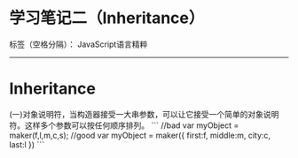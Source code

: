 ﻿# 学习笔记二（Inheritance）

标签（空格分隔）： JavaScript语言精粹

---
<h1>Inheritance</h1>
(一)对象说明符，当构造器接受一大串参数，可以让它接受一个简单的对象说明符。这样多个参数可以按任何顺序排列。
```
//bad
var myObject = maker(f,l,m,c,s);
//good
var myObject = maker({
  first:f,
  middle:m,
  city:c,
  last:l
})
```




